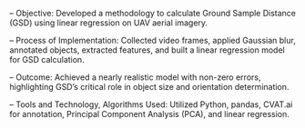 – Objective: Developed a methodology to calculate Ground Sample Distance (GSD) using linear regression on UAV aerial imagery.

– Process of Implementation: Collected video frames, applied Gaussian blur, annotated objects, extracted features, and built a linear regression model for GSD calculation.

– Outcome: Achieved a nearly realistic model with non-zero errors, highlighting GSD’s critical role in object size and orientation determination.

– Tools and Technology, Algorithms Used: Utilized Python, pandas, CVAT.ai for annotation, Principal Component Analysis (PCA), and linear regression.

